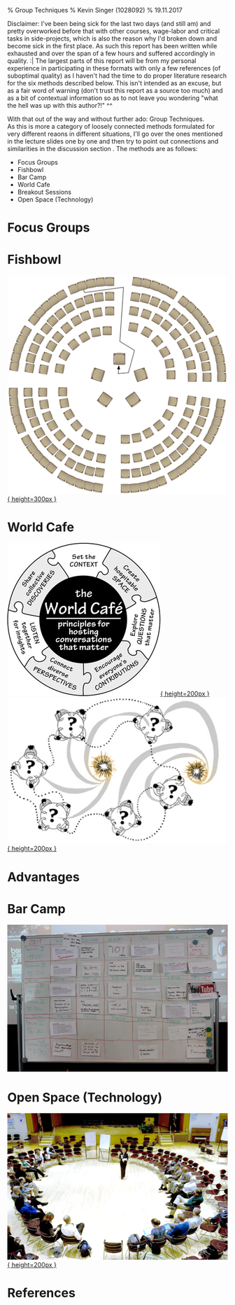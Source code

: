 % Group Techniques
% Kevin Singer (1028092)
% 19.11.2017

<!--
~2 pages
750-1kw (w/o references)
review 3 others


Template  

Each report should contain the following sections: 

1.  Introduction: What is the core idea?  Explain the origins of the method, who proposed it? Are there different flavours or variants? In which paradigm does this method operate? What are the most relevant theories?  
2.  Use: Explain when to use it and how. What data does it produce?  
3.  Advantages and Disadvantages: Explain what the biggest advantages and disadvantages of this method are 
4.  Example: Provide a short example from the literature 

Note: You can deviate from this structure as long as all relevant points are discussed.





 unrelated: emejulu & mcgregor toward a radical digital citizenship

[image]: image.png "Image Title" 
![Alt text][image] 
A reference to the [image](#image).

![This is the caption\label{mylabel}](/url/of/image.png)
See figure \ref{mylabel}.

[^ref1]: See @Author1, p. 20
- - filter pandoc-citeproc

This is [an example][id] reference-style link.
This is [an example](http://example.com/ "Title") inline link.
[id]: http://example.com/  "Optional Title Here"
this is a [link to ref][reftest] 
[reftest]: http://example.org is a reftest

see asdf[^foo] or jkl^[asdfasfd]
[^foo]: bar



ich schreibs auch für meine peers :P
 also hab beschlossen der sinn davon ist
 leuten ein gefühl dafür zu geben wann sie mehr papers lesen sollten
 aka wann die methode hilfreich ist, was es für skills braucht, whatever
 mit einem sehr deutlichen "seids keine doofen zahlenfetischisten" unterton
 kontext der entstehung ist bei mir auch sehr wichtig, das ist bei "group methods" vielleicht bissi schwierig :P


-->


<!--
Group Techniques in general:

{TODO} did they influence each other and if so how?

-->


<!--
-->

Disclaimer: I've been being sick for the last two days (and still am) and pretty overworked before that with other courses, wage-labor and critical tasks in side-projects, which is also the reason why I'd broken down and become sick in the first place. As such this report has been written while exhausted and over the span of a few hours and suffered accordingly in quality. :|  The largest parts of this report will be from my personal experience in participating in these formats  with only a few references (of suboptimal quality) as I haven't had the time to
do proper literature research for the six <!-- TODO!!! correct if less --> methods described below. This isn't intended as an excuse, but as a fair word of warning (don't trust this report as a source too much) and as a bit of contextual information so as to not leave you wondering "what the hell was up with this author?!" ^^

With that out of the way and without further ado: Group Techniques.  
As this is more a category of loosely connected methods formulated for very different reaons in different situations, I'll go over <!--TODO (some of) --> the ones mentioned in the lecture slides one by one and then try to point out connections and similarities in the discussion section <!-- TODO!!!! did i actually do that? -->. The methods are as follows:

* Focus Groups 
* Fishbowl 
* Bar Camp 
* World Cafe 
* Breakout Sessions 
* Open Space (Technology)


# Focus Groups 


<!-- 
<https://www.nngroup.com/articles/focus-groups/>

## Introduction

### What is the core idea?  

get a bunch of people together (classically in a lab), give them a question, let them talk with only minimal moderating. takes notes/audio/video for later analysis.

The Use and Misuse of Focus Groups https://www.nngroup.com/articles/focus-groups/
not for behaviour, usability, etc but to discover what users want.

small groups



### Explain the origins of the method, who proposed it? 

wikipedia mentions them being used to test effectiveness of propaganda during WWII by sociologist R.K.Merton the "father of the focus groups". term coined by ernest dichter. before "focused interviews" / "group depth interviews" / 

<http://blog.qsample.com/freud-and-the-intriguing-origins-of-the-focus-group/>: 

* Robert Merton in 1946 at the US Bureau of Applied Social Research at Columbia University. studies on effects of radio broadcasts, army training and morale films (and thus effectiveness of propaganda). "group studies"
* viennese psychologist / marketer ernest dichter. studied under freud. " people’s shopping cravings were hidden like an iceberg below an ocean of the subconscious. Only through interaction and insight could a researcher decipher the true longing and concerns of consumers;" + "sexual cravings, parent issues, archetypical social fears, etc". "let people talk and read between lines what they really mean". focus groups as method of preference/choice. called it "motivational research". recommended body proportions of barbie. "soul" (branding) of product.
* fell out of favour in 60s for quantitative, computer-friendly methods. also decline of freudianism.
* comeback as qualitative market research.
* fgroups can be done online by now at the cost of a strong bias in who can easily participate and loss of interaction quality. f2f still best.

{TODO}: how where they geared towards propaganda-studies? how would early group studies / group depth interviews look like? what were the design decisions?

### Are there different flavours or variants? 

{i assume merton's and dichters variants differed. how did they change to today?}

### In which paradigm does this method operate? 

i'd say constructivist. as it tries to capture peoples experiences/mental models respectively the ones constructed in the focusgroup

### What are the most relevant theories?  

huh?

##  Use: 
### Explain when to use it and how. 

{not from ref}: discover internal worlds, social dynamics, remember more together

when not to use it: if you want to study behaviour or want to run large, quantitative experiments.

### What data does it produce?  

audio-/video-recordings, transcripts, notes, posters, ?

##  Advantages and Disadvantages: Explain what the biggest advantages and disadvantages of this method are 

compared to non-group techniques: 

* can capture social dynamics. 
* social dynamics can mean that some group members dominate the discussion or that some things aren't shared before others.
* collective memory / recall. people reminding each other of other things they know

compared to other group techniques:

{ TODO }
* some are more conference/meeting formats for transfering knw / making an action plan (?)

compared to quantitative methods and observations: get insight into internal models

General Challenges (from slides):

* Logistics - more people, more constraints 
* Managing Space 
* Moderation

## Example

Provide a short example from the literature 

marketing: shape of barbie, cars,...

{TODO sthg more modern?}

@ FGroups:




-->

# Fishbowl 

[![fishbowl seating arrangment -- inner and outer circles](figures/fishbowl_diagram.png){  height=300px }](https://commons.wikimedia.org/wiki/File:Fishbowl_diagram_172.png)

<!-- 

## Introduction
### What is the core idea?  

discussion structure for larger groups by having a few highly visible, constantly rotating people discussing in the inner circle of chairs.

smaller circle of chairs for discutants in center (e.g. 5-8), larger circle around that. usually an expert starts in the center to kick off the discussion on a given topic. people can switch to a free chair in the inner circle when they want to say something. once they've replied to any follow-up questions or -discussion-strands they move back to the outer circle (same goes for the initial expert). This allows people to sit back and observe when they don't want to talk at the moment. It
also has the effect that people have time to think about points they want to make before / while moving into the inner circle. 

also discussing in really large groups / anonymous masses rarely works well (from my own experience). something about the social dynamic. fishbowl keeps inner circle small.

medium sized groups. walking to and joining the inner circle needs to stay feasible.


### Explain the origins of the method, who proposed it? 

{ TODO }

### Are there different flavours or variants? 

{ TODO }

### In which paradigm does this method operate? 

constructivist if used similar to a focus group to elaborate on personal experiences and discuss mental models but can also be critical theory in the sense that an action plan is formulated (even though world cafe/breakaway/barcamp/openspace+reporting probably deals better as finer points/sub-topics can be better discussed and more people have a chance to contribute due to the smaller effective group sizes / less anxiety about speaking in front of larger groups)

### What are the most relevant theories?  

huh?

##  Use: 
### Explain when to use it and how. 

how: see/merge with idea

when: 

* want to tap knowledge/points of view/mental models of large group on an issue while giving people a place to retreat/just watch
* collective memory (see focus groups)

when not: if you want to have every persons opinion in the room. some people won't talk (and that's 'k)

also see focus groups 

{TODO 

### What data does it produce?  

audio-/video-recordings, transcripts, notes

##  Advantages and Disadvantages: Explain what the biggest advantages and disadvantages of this method are 

General Challenges (from slides):

* Logistics - more people, more constraints 
* Managing Space 
* Moderation

## Example

{TODO} Provide a short example from the literature 

fishbowl we did on self-driving cars? the one(s) at klausur?

-->

# World Cafe 

[![world cafe principles](figures/world-cafe-puzzle.jpg){ height=200px }](http://rhizome.coop/facilitating-meetings-middle-game/) 
[![world cafe tables](figures/world-cafe-tables.png){ height=200px }](https://bcpslis.pbworks.com/w/page/107744660/World%20Cafe%20Model)

<!-- 
<http://www.theworldcafe.com/key-concepts-resources/world-cafe-method/>
<http://www.worldcafe.eu/en/index.html>
"World Cafe Guidelines & Principles" on youtube by OurEllipses (2009/08):<https://www.youtube.com/watch?v=YrTKD8NpApY>

//\[![](figures/World-Cafe-Guidelines.jpg)](http://amandafenton.com/core-methods/what-is-a-world-cafe/world-cafe-guidelines/)

## Introduction
### What is the core idea?  

discuss a complicated issue, usually with the goal of coming up with an action plan. a large focus is on providing a inviting, casual, cafe-like ambience. there's multiple tables e.g. one per sub-topic, covered in paper (so they can be written upon) and a person staying there. the rest of the people switch through. the person who stayed behind gives an overview of the discussion on the table so far. the paper allows participants to leave messages in their own words and drawings.
usually the table hosts will report back to the larger plenum at the end. there might also be an introductionary talk at the start.

works at varying sizes

### Explain the origins of the method, who proposed it? 

{TODO}

### Are there different flavours or variants? 

one without reporting back (focus on discussion not outcomes)

### In which paradigm does this method operate? 

constructivist (understanding mental models of larger group) / critical theory (action plan)
### What are the most relevant theories?  

##  Use: 
### Explain when to use it and how. 
### What data does it produce?  

recordings of reporting back (if any), notes on tables

##  Advantages and Disadvantages: Explain what the biggest advantages and disadvantages of this method are 

very inclusive due to small table sizes and effort made to set ambience (if done right; easy to do wrong)

good for complex issues: small size makes discussions productive but due to rotation knw of entire crowd is tapped

good deliberate for making collective action plans in a larger group

same as all group methods: collaborative knw, etc

important to set ambience and have diverse crowd!

General Challenges (from slides):

* Logistics - more people, more constraints 
* Managing Space 
* Moderation

## Example

Provide a short example from the literature 

world cafe at EYA?

-->

# Advantages
<!--
3.  Advantages and Disadvantages: Explain what the biggest advantages and disadvantages of this method are 

Challenges (from slides):

* Logistics - more people, more constraints 
* Managing Space 
* Moderation
-->

# Bar Camp 


[![sessionplan of barcamp graz 2017](figures/barcamp_whiteboard.jpg)](http://barcamp-graz.at/2017/04/so-schaut-der-sessionplan-vom-ersten-barcamp-tag-aus/)

<!-- 

## Introduction
### What is the core idea?  

unconference. reaction/critique/subversion of large conferences with fixed session plan and minimal interactivity

can have overarching themes (uxcamp, suggested tracks in barcamp graz) but otherwise is rather free

strong sense of contribution. e.g. "if this is your first barcamp, you have to hold a session."

large numbers of people (it's an (un)conference). individual session vary in size depending on style and number of people interested in it.


### Explain the origins of the method, who proposed it? 

{TODO}

### Are there different flavours or variants? 

{TODO}
hybrid with regular conference (e.g. uxcamp with one fixed track / skeleton session plan and one free track/free slots all through the day that use the barcamp mode. allows people to choose style and thus usually also interactivity and group size. allows last minute submissions. allows room for discussion without fully abandoning pre-planned talk by experts)

### In which paradigm does this method operate? 

critical theory?
is a critique / method aimed at breaking up rigid conference structures. can be used to discuss issues / make action plans in different time-slots. about knw and experience transfer between particpants.

### What are the most relevant theories?  

?

##  Use: 
### Explain when to use it and how. 

as it's an (un)conference format you need to have at least one, ideally several rooms (with different, rearrangable seating arrangments and ambiences suited for different session-types), (probably) registration and ideally catering, after hours activities, etc

planning session^[barcamp graz 2017 - video of (sparsely attended) planning session on sunday: <https://www.youtube.com/watch?v=IF4y63whodg>] every morning. people write topics of sessions on pieces of paper, and e.g. assign them to time slots and rooms on a (moveable) corkboard = physical session plan. usually there's also digital variant for ease of access if you're somewhere else in the building (then again the physical thing is good place to get into conversations with people)

sessions can be anything, e.g. talks, discussions, hands-on workshops, leisure time (barcamp graz 2017 had a floor excercise and a board-games session)

good to meet people from all possible (sub-)fields (related to the main field if any; e.g. *ux*camp vs completely open @ graz)

individual session can be used by participants as plattform to get and give feedback / discussion of projects/issues they're researching in a way similar to any of the other group techniques. it's more about equal sharing and contributing though.

### What data does it produce?  

not intended as data collection method but as forum

audio-/video-recordings (unusual), transcripts, notes, posters (rare but possible), tweets, follow-up contacts,... (especially if running a discussion 


more knw for participants

##  Advantages and Disadvantages: Explain what the biggest advantages and disadvantages of this method are 

see when and how

General Challenges (from slides):

* Logistics - more people, more constraints 
* Managing Space 
* Moderation

## Example

Provide a short example from the literature 

[blog on barcamp graz 2017](http://barcamp-graz.at/blog/)

-->
# Open Space (Technology)

[![open space plenary circle](figures/open_space_plenum.jpg){ height=200px }](https://en.wikipedia.org/wiki/File:NASA_Open_Space_2_Innovate.jpg)
<!-- 

## Introduction
### What is the core idea?  

<https://en.wikipedia.org/wiki/Open_Space_Technology>

let people organize own conference/meeting with very fluent seating setup (main plenary circle and many breakaway circles) and participants moving between discussion groups at any point.

minimal managment

invitation gives purpose of meeting. first 30-90 mins are about setting agenda (~barcamp). bulletin board with issues/mapping to smaller seating-circles. if you come up with a new sub-issue post a new entry there.

less conferency / more something for one large room / more of a meeting format

large plenary seating circle and smaller subcircles/breakout-sessions for sub-issues/topics. people can move around as they want ("marketplace" where people "shop" for ideas)

full process:

* Opening Circle (agenda co-creation process at the start, without the facilitator helping / synthesizing / suggesting / reducing topics)
* Facilitator’s explanation of principles and law (calling them guidelines, invitations, whatever)
* Multiple conversations ideally happening around the same big space, ideally several discussion sessions across time (without the facilitator helping those groups)
* Closing Circle (comment and reflection)

persons who started breakouts are responsible for starting discussion there, taking notes and reporting back.

notes are collected as proceedings and sent to everyone

similarities to barcamp (@agenda), world-cafe (multiple discussion groups and people moving, reporting back; no paper and ambience setting per default though) and breakaway-sessions (split and then reporting back). 


Guiding principles:

* Whoever comes is the right people 
* Whenever it starts is the right time 
* Wherever it is, is the right place 
* Whatever happens is the only thing that could have, be prepared to be surprised! 
* When it's over, it's over (within this session) 

Roles: Bird (person starting breakaway/nest), Bee (stay with one breakaway) <-> Butterflies (people moving in between, carrying ideas across)

Owen's Law of two feet: "If at any time during our time together you find yourself in any situation where you are neither learning nor contributing, use your two feet, go someplace else."

### Explain the origins of the method, who proposed it? 

guy {TODO} was organizing conferences on organisatorial managment. first two were classic conferences with large managment overhead. over a glass of martini had the idea to give people space and let them organize their own conference. (similar to a barcamp in that manner)

the "technology" in open space technology comes from a person {TODO} speaking in front of the media. sounded more impressive. got picked up the news.

clear origin in business/managment/workshop-culture


### Are there different flavours or variants? 

{TODO}

### In which paradigm does this method operate? 

critical theory(?) as point is to come up with whatever the particpants want to (e.g. an action plan)


### What are the most relevant theories?  



##  Use: 
### Explain when to use it and how. 

@how: see "core"

when: harrison owen^[Owen, Harrison (2008). Open Space Technology: A User's Guide (3rd ed.). Berrett-Koehler. ISBN 978-1-57675-476-4.] writes it works well for issues that require/have high complexity, diversity, conflict (real or potential) and urgency. 

don't use it next steps are clear, leaders/sponsors already know answers and just want to sell them, organization is preferred to be top-down by managment, etc

challenge: facilitator should be present but invisible. logistics, managing space

### What data does it produce?  

notes/proceedings

##  Advantages and Disadvantages: Explain what the biggest advantages and disadvantages of this method are 

see when

## Example

Provide a short example from the literature 

-->

# References

<!-- TODO -->

